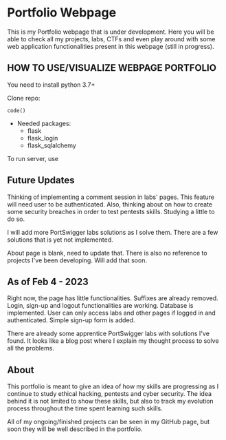 <h1>Portfolio Webpage</h1>

This is my Portfolio webpage that is under development. Here you will
be able to check all my projects, labs, CTFs and even play around with some
web application functionalities present in this webpage (still in progress).

<h2>HOW TO USE/VISUALIZE WEBPAGE PORTFOLIO</h2>
You need to install python 3.7+

Clone repo:

`code()`

* Needed packages:
    * flask
    * flask_login
    * flask_sqlalchemy

To run server, use 



<h2>Future Updates</h2>
Thinking of implementing a comment session in labs' pages. This feature will need user to be authenticated. Also,
thinking about on how to create some security breaches in order to test pentests skills. Studying a little to do so.

I will add more PortSwigger labs solutions as I solve them. There are a few solutions that is yet not implemented.

About page is blank, need to update that. There is also no reference to projects I've been developing. Will add that
soon.

<h2>As of Feb 4 - 2023</h2>
Right now, the page has little functionalities. Suffixes are already removed. Login, sign-up and
logout functionalities are working. Database is implemented. User can only access labs and other pages
if logged in and authenticated. Simple sign-up form is added.

There are already some apprentice PortSwigger labs with solutions I've found. It looks like a blog
post where I explain my thought process to solve all the problems.

<h2>About</h2>

This portfolio is meant to give an idea of how my skills are progressing as I
continue to study ethical hacking, pentests and cyber security. The idea behind it
is not limited to show these skills, but also to track my evolution process throughout
the time spent learning such skills.

All of my ongoing/finished projects can be seen in my GitHub page, but soon they will
be well described in the portfolio. 

